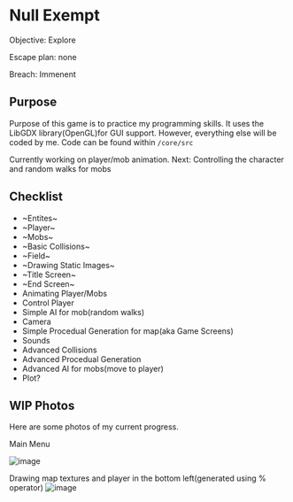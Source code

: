 # Null Exempt
Objective: Explore

Escape plan: none

Breach: Immenent


## Purpose
Purpose of this game is to practice my programming skills. It uses the LibGDX library(OpenGL)for GUI support. However, everything else will be coded by me. Code can be found within ```/core/src```

Currently working on player/mob animation. Next: Controlling the character and random walks for mobs

## Checklist

- ~Entites~
- ~Player~
- ~Mobs~
- ~Basic Collisions~
- ~Field~
- ~Drawing Static Images~
- ~Title Screen~
- ~End Screen~
- Animating Player/Mobs
- Control Player
- Simple AI for mob(random walks)
- Camera
- Simple Procedual Generation for map(aka Game Screens)
- Sounds
- Advanced Collisions
- Advanced Procedual Generation
- Advanced AI for mobs(move to player)
- Plot?

## WIP Photos
Here are some photos of my current progress.

Main Menu

![image](https://drive.google.com/uc?export=view&id=1gE1vOgqNMI0YknLcjXYO4xl2sYB-9TGp)

Drawing map textures and player in the bottom left(generated using % operator)
![image](https://drive.google.com/uc?export=view&id=1v3GZZpno94xMcnUJR2ALZZctsF2gprSC)
